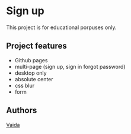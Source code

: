 # Sign up

This project is for educational porpuses only.

## Project features

- Github pages
- multi-page (sign up, sign in forgot password)
- desktop only
- absolute center
- css blur
- form

## Authors

[Vaida](https://github.com/GrossaiteV)